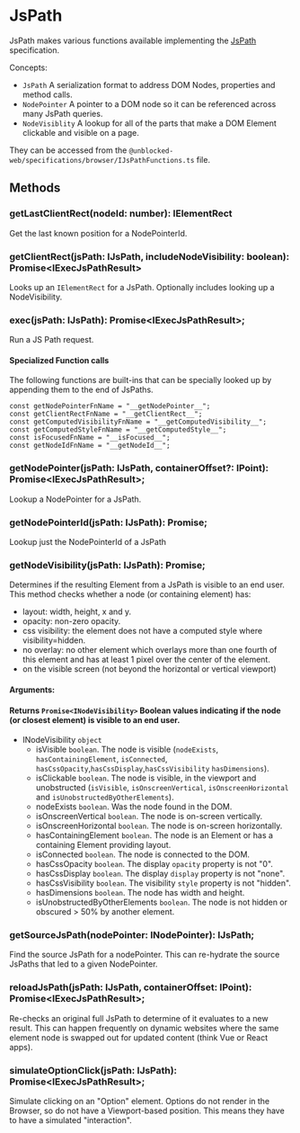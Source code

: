 # JsPath

JsPath makes various functions available implementing the [JsPath](https://github.com/unblocked-web/js-path) specification.

Concepts:

- `JsPath` A serialization format to address DOM Nodes, properties and method calls.
- `NodePointer` A pointer to a DOM node so it can be referenced across many JsPath queries.
- `NodeVisiblity` A lookup for all of the parts that make a DOM Element clickable and visible on a page.

They can be accessed from the `@unblocked-web/specifications/browser/IJsPathFunctions.ts` file.

## Methods

### getLastClientRect(nodeId: number): IElementRect

Get the last known position for a NodePointerId.

### getClientRect(jsPath: IJsPath, includeNodeVisibility: boolean): Promise<IExecJsPathResult<IElementRect>>

Looks up an `IElementRect` for a JsPath. Optionally includes looking up a NodeVisibility.

### exec<T>(jsPath: IJsPath): Promise<IExecJsPathResult<T>>;

Run a JS Path request.

#### Specialized Function calls

The following functions are built-ins that can be specially looked up by appending them to the end of JsPaths.

```
const getNodePointerFnName = "__getNodePointer__";
const getClientRectFnName = "__getClientRect__";
const getComputedVisibilityFnName = "__getComputedVisibility__";
const getComputedStyleFnName = "__getComputedStyle__";
const isFocusedFnName = "__isFocused__";
const getNodeIdFnName = "__getNodeId__";
```

### getNodePointer<T>(jsPath: IJsPath, containerOffset?: IPoint): Promise<IExecJsPathResult<T>>;

Lookup a NodePointer for a JsPath.

### getNodePointerId(jsPath: IJsPath): Promise<number>;

Lookup just the NodePointerId of a JsPath

### getNodeVisibility(jsPath: IJsPath): Promise<INodeVisibility>;

Determines if the resulting Element from a JsPath is visible to an end user. This method checks whether a node (or containing element) has:

- layout: width, height, x and y.
- opacity: non-zero opacity.
- css visibility: the element does not have a computed style where visibility=hidden.
- no overlay: no other element which overlays more than one fourth of this element and has at least 1 pixel over the center of the element.
- on the visible screen (not beyond the horizontal or vertical viewport)

#### **Arguments**:

#### **Returns** `Promise<INodeVisibility>` Boolean values indicating if the node (or closest element) is visible to an end user.

- INodeVisibility `object`
  - isVisible `boolean`. The node is visible (`nodeExists`, `hasContainingElement`, `isConnected`, `hasCssOpacity`,`hasCssDisplay`,`hasCssVisibility` `hasDimensions`).
  - isClickable `boolean`. The node is visible, in the viewport and unobstructed (`isVisible`, `isOnscreenVertical`, `isOnscreenHorizontal` and `isUnobstructedByOtherElements`).
  - nodeExists `boolean`. Was the node found in the DOM.
  - isOnscreenVertical `boolean`. The node is on-screen vertically.
  - isOnscreenHorizontal `boolean`. The node is on-screen horizontally.
  - hasContainingElement `boolean`. The node is an Element or has a containing Element providing layout.
  - isConnected `boolean`. The node is connected to the DOM.
  - hasCssOpacity `boolean`. The display `opacity` property is not "0".
  - hasCssDisplay `boolean`. The display `display` property is not "none".
  - hasCssVisibility `boolean`. The visibility `style` property is not "hidden".
  - hasDimensions `boolean`. The node has width and height.
  - isUnobstructedByOtherElements `boolean`. The node is not hidden or obscured > 50% by another element.

### getSourceJsPath(nodePointer: INodePointer): IJsPath;

Find the source JsPath for a nodePointer. This can re-hydrate the source JsPaths that led to a given NodePointer.

### reloadJsPath<T>(jsPath: IJsPath, containerOffset: IPoint): Promise<IExecJsPathResult<T>>;

Re-checks an original full JsPath to determine of it evaluates to a new result. This can happen frequently on dynamic websites where the same element node is swapped out for updated content (think Vue or React apps).

### simulateOptionClick(jsPath: IJsPath): Promise<IExecJsPathResult<boolean>>;

Simulate clicking on an "Option" element. Options do not render in the Browser, so do not have a Viewport-based position. This means they have to have a simulated "interaction".
